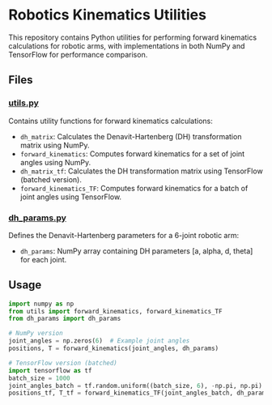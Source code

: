 # Robotics Kinematics Utilities

This repository contains Python utilities for performing forward kinematics calculations for robotic arms, with implementations in both NumPy and TensorFlow for performance comparison.

## Files

### [utils.py](utils.py)

Contains utility functions for forward kinematics calculations:

- `dh_matrix`: Calculates the Denavit-Hartenberg (DH) transformation matrix using NumPy.
- `forward_kinematics`: Computes forward kinematics for a set of joint angles using NumPy.
- `dh_matrix_tf`: Calculates the DH transformation matrix using TensorFlow (batched version).
- `forward_kinematics_TF`: Computes forward kinematics for a batch of joint angles using TensorFlow.

### [dh_params.py](dh_params.py)

Defines the Denavit-Hartenberg parameters for a 6-joint robotic arm:

- `dh_params`: NumPy array containing DH parameters [a, alpha, d, theta] for each joint.

## Usage

```python
import numpy as np
from utils import forward_kinematics, forward_kinematics_TF
from dh_params import dh_params

# NumPy version
joint_angles = np.zeros(6)  # Example joint angles
positions, T = forward_kinematics(joint_angles, dh_params)

# TensorFlow version (batched)
import tensorflow as tf
batch_size = 1000
joint_angles_batch = tf.random.uniform((batch_size, 6), -np.pi, np.pi)
positions_tf, T_tf = forward_kinematics_TF(joint_angles_batch, dh_params)